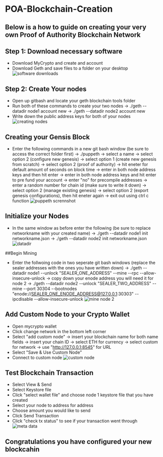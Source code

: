 # POA-Blockchain-Creation

## Below is a how to guide on creating your very own Proof of Authority Blockchain Network

## Step 1: Download necessary software 
  - Download MyCrypto and create and account
  - Download Geth and save files to a folder on your desktop 
![software downloads ](https://user-images.githubusercontent.com/78940231/123216435-89ae8c00-d497-11eb-9e3f-a68dd026a819.png)


## Step 2: Create Your nodes
  - Open up gitbash and locate your geth blockchain tools folder 
  - Run both of these commands to create your two nodes
      -> ./geth --datadir node1 account new
      -> ./geth --datadir node2 account new
   - Write down the public address keys for both of your nodes 
 ![creating nodes](https://user-images.githubusercontent.com/78940231/123216329-6683dc80-d497-11eb-8c49-311cd9cc279a.png)

 
## Creating your Gensis Block 
  - Enter the following commands in a new git bash window (be sure to access the correct folder first)
      -> ./puppeth
        -> select a name
        -> select option 2 (configure new genesis)
        -> select option 1 (create new genesis from scratch)
        -> select option 2 (proof of authority)
        -> hit eneter for default amount of seconds on block time 
        -> enter in both node address keys and then hit enter
        -> enter in both node address keys and hit enter to pre fund your account 
        -> enter "no" for precompile addresses 
        -> enter a random number for chain id (make sure to write it down)
        -> select option 2 (manage existing genesis)
        -> select option 2 (export genesis configurations), then hit eneter again 
        -> exit out using ctrl c function 
   ![puppeth scrennshot](https://user-images.githubusercontent.com/78940231/123215458-764ef100-d496-11eb-92ec-3996add561a3.png)
   
## Initialize your Nodes
  - In the same window as before enter the following (be sure to replace networkname with your created name) 
    -> ./geth --datadir node1 init networkname.json
    -> ./geth --datadir node2 init networkname.json
   ![datadir](https://user-images.githubusercontent.com/78940231/123216032-1c026000-d497-11eb-9a61-36f1cffea9ff.png)

   
 ##Begin Mining 
  - Enter the follwoing code in two seperate git bash windows (replace the sealer addresses with the ones you have written down) 
    -> ./geth --datadir node1 --unlock "SEALER_ONE_ADDRESS" --mine --rpc --allow-insecure-unlock
      -> copy down your enode address you will need it for node 2
    -> ./geth --datadir node2 --unlock "SEALER_TWO_ADDRESS" --mine --port 30304 --bootnodes "enode://SEALER_ONE_ENODE_ADDRESS@127.0.0.1:30303" --ipcdisable --allow-insecure-unlock
  ![mine node 2](https://user-images.githubusercontent.com/78940231/123216170-3dfbe280-d497-11eb-979a-9f45021588f9.png)

  
## Add Custom Node to your Crypto Wallet 
  - Open mycrypto wallet
  - Click change network in the bottom left corner 
  - Select "add custom node"
    -> insert your blockchain name for both name fields
    -> insert your chain ID
    -> select ETH for currency 
    -> select custom for network
    -> use "http://127.0.0.1:8545" for URL 
   - Select "Save & Use Custom Node"
   - Connect to custom node
![custom node](https://user-images.githubusercontent.com/78940231/123215747-d2b21080-d496-11eb-9c12-d2febf10e631.png)


## Test Blockchain Transaction 
  - Select View & Send 
  - Select Keystore file
  - Click "select wallet file" and choose node 1 keystore file that you have created 
  - Select your node to address for address
  - Choose amount you would like to send 
  - Click Send Transaction
  - Click "check tx status" to see if your transaction went through 
![meta data](https://user-images.githubusercontent.com/78940231/123215524-8e267500-d496-11eb-8cb8-f0d7849cbc78.png)

## Congratulations you have configured your new blockcahin 

    
    
    
    
    
    
    
    
    
    
    
    
